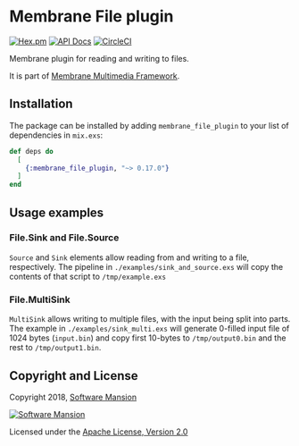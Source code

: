 # Membrane File plugin

[![Hex.pm](https://img.shields.io/hexpm/v/membrane_file_plugin.svg)](https://hex.pm/packages/membrane_file_plugin)
[![API Docs](https://img.shields.io/badge/api-docs-yellow.svg?style=flat)](https://hexdocs.pm/membrane_file_plugin/)
[![CircleCI](https://circleci.com/gh/membraneframework/membrane_file_plugin.svg?style=svg)](https://circleci.com/gh/membraneframework/membrane_file_plugin)

Membrane plugin for reading and writing to files.

It is part of [Membrane Multimedia Framework](https://membraneframework.org).

## Installation

The package can be installed by adding `membrane_file_plugin` to your list of dependencies in `mix.exs`:

```elixir
def deps do
  [
    {:membrane_file_plugin, "~> 0.17.0"}
  ]
end
```

## Usage examples

### File.Sink and File.Source

`Source` and `Sink` elements allow reading from and writing to a file, respectively.
The pipeline in `./examples/sink_and_source.exs` will copy the contents of that script to `/tmp/example.exs`

### File.MultiSink

`MultiSink` allows writing to multiple files, with the input being split into parts.
The example in `./examples/sink_multi.exs` will generate 0-filled input file of 1024 bytes (`input.bin`)
and copy first 10-bytes to `/tmp/output0.bin` and the rest to `/tmp/output1.bin`.

## Copyright and License

Copyright 2018, [Software Mansion](https://swmansion.com/?utm_source=git&utm_medium=readme&utm_campaign=membrane)

[![Software Mansion](https://logo.swmansion.com/logo?color=white&variant=desktop&width=200&tag=membrane-github)](https://swmansion.com/?utm_source=git&utm_medium=readme&utm_campaign=membrane)

Licensed under the [Apache License, Version 2.0](LICENSE)
